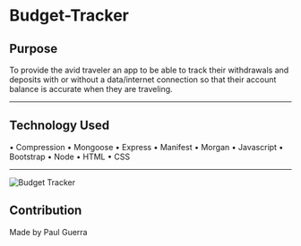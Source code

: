 # Budget-Tracker

## Purpose

To provide the avid traveler an app to be able to track their withdrawals and deposits with or without a data/internet connection so that their account balance is accurate when they are traveling.

---

## Technology Used

• Compression
• Mongoose
• Express
• Manifest
• Morgan
• Javascript
• Bootstrap
• Node
• HTML
• CSS

---

![Budget Tracker](https://user-images.githubusercontent.com/92958186/158088064-b6810705-ee6b-42a2-9ff4-7260e48ed8a9.png)

## Contribution

Made by Paul Guerra
